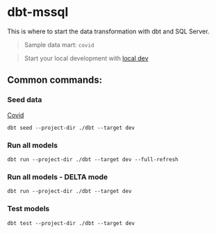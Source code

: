 # dbt-mssql
This is where to start the data transformation with dbt and SQL Server.
> Sample data mart: `covid`

> Start your local development with [local dev](.local_dev.md)

## Common commands:
### Seed data
[Covid](/dbt/data/covid/covid_raw.csv)
```
dbt seed --project-dir ./dbt --target dev
```

### Run all models
```
dbt run --project-dir ./dbt --target dev --full-refresh
```

### Run all models - DELTA mode
```
dbt run --project-dir ./dbt --target dev
```

### Test models
```
dbt test --project-dir ./dbt --target dev
```